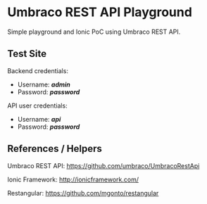 # Umbraco REST API Playground #

Simple playground and Ionic PoC using Umbraco REST API.

## Test Site ##
	
Backend credentials:

  * Username: ***admin***
  * Password: ***password***

API user credentials:

  * Username: ***api***
  * Password: ***password***
  
## References / Helpers ##

Umbraco REST API: https://github.com/umbraco/UmbracoRestApi

Ionic Framework: http://ionicframework.com/

Restangular: https://github.com/mgonto/restangular